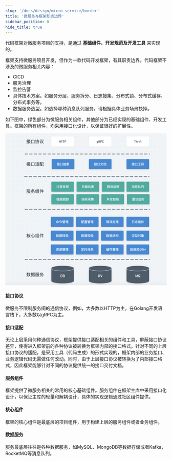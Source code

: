 ```yaml
---
slug: '/docs/design/micro-service/border'
title: '微服务与框架职责边界'
sidebar_position: 0
hide_title: true
---
```


代码框架对微服务项目的支持，是通过 **基础组件、开发规范及开发工具** 来实现的。

框架支持微服务项目开发，但作为一款代码开发框架，有其职责边界。代码框架不涉及的微服务相关内容：

- CICD
- 服务治理
- 监控告警
- 具体技术方案。如服务分层、服务拆分、日志搜集、分布式锁、分布式缓存、分布式事务等。
- 数据服务选型。如选择哪种消息队列服务，请根据具体业务场景抉择。

如下图中，绿色部分为微服务相关组件，其他部分为已经实现的基础组件、开发工具。框架的所有组件，均采用接口化设计，以保证很好的扩展性。

![](/markdown/a5d16c9342bcf3a3c70c586de1e89162.png)

#### **接口协议**

微服务不限制服务间的通信协议，例如，大多数以HTTP为主，在Golang开发语言栈下，大多数以gRPC为主。

#### **接口适配**

无论上层采用何种通信协议，框架提供接口适配相关的组件和工具，屏蔽接口协议差异，使得进入框架前的各种协议被转换为框架内部的接口格式。针对不同的上层接口协议的适配，是采用工具（代码生成）的形式实现的，框架内部的业务接口、业务逻辑代码无需做任何改动。同时，由于上层接口协议被转换为了内部接口格式，因此框架能够针对不同的协议提供统一的接口交付文档。

#### **服务组件**

框架提供了微服务相关的常用的核心基础组件。服务组件在框架主库中采用接口化设计，以保证主库的轻量和解耦设计，具体的实现逻辑通过社区组件提供。

#### **核心组件**

框架的核心组件是最底层的项目组件，用于构建上层的服务组件或者业务组件。

#### 数据服务

服务最底层往往是各种数据服务，如MySQL、MongoDB等数据存储或者Kafka，RocketMQ等消息队列。